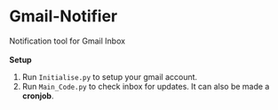 # Gmail-Notifier
Notification tool for Gmail Inbox
<br><br>
**Setup**
1) Run `Initialise.py` to setup your gmail account.
2) Run `Main_Code.py` to check inbox for updates. It can also be made a **cronjob**.
